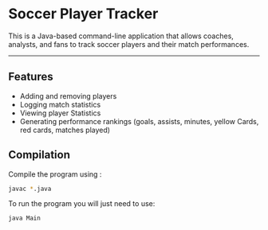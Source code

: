 # Soccer Player Tracker

This is a Java-based command-line application that allows coaches, analysts, and fans
to track soccer players and their match performances.

---

## Features

- Adding and removing players
- Logging match statistics
- Viewing player Statistics
- Generating performance rankings (goals, assists, minutes, yellow Cards, red cards, matches played)


## Compilation

Compile the program using :

```bash
javac *.java
```

To run the program you will just need to use:

```bash
java Main
```

